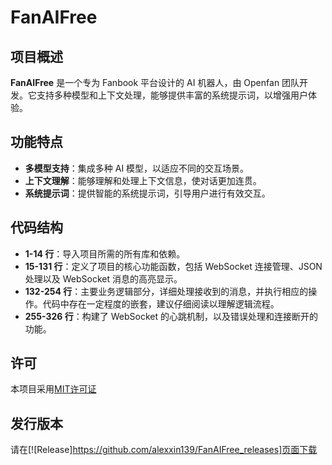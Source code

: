 # FanAIFree

## 项目概述

**FanAIFree** 是一个专为 Fanbook 平台设计的 AI 机器人，由 Openfan 团队开发。它支持多种模型和上下文处理，能够提供丰富的系统提示词，以增强用户体验。

## 功能特点

- **多模型支持**：集成多种 AI 模型，以适应不同的交互场景。
- **上下文理解**：能够理解和处理上下文信息，使对话更加连贯。
- **系统提示词**：提供智能的系统提示词，引导用户进行有效交互。

## 代码结构

- **1-14 行**：导入项目所需的所有库和依赖。
- **15-131 行**：定义了项目的核心功能函数，包括 WebSocket 连接管理、JSON 处理以及 WebSocket 消息的高亮显示。
- **132-254 行**：主要业务逻辑部分，详细处理接收到的消息，并执行相应的操作。代码中存在一定程度的嵌套，建议仔细阅读以理解逻辑流程。
- **255-326 行**：构建了 WebSocket 的心跳机制，以及错误处理和连接断开的功能。

## 许可
本项目采用[MIT许可证](LICENSE)

## 发行版本
请在[![Release]https://github.com/alexxin139/FanAIFree_releases]页面下载
